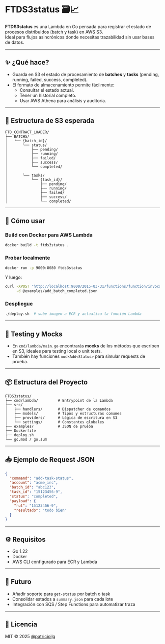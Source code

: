 # FTDS3status 🗃️📈

**FTDS3status** es una Lambda en Go pensada para registrar el estado de procesos distribuidos (batch y task) en AWS S3.  
Ideal para flujos asincrónicos donde necesitas trazabilidad sin usar bases de datos.

---

## ✨ ¿Qué hace?

- Guarda en S3 el estado de procesamiento de **batches** y **tasks** (pending, running, failed, success, completed).
- El formato de almacenamiento permite fácilmente:
  - Consultar el estado actual.
  - Tener un historial completo.
  - Usar AWS Athena para análisis y auditoría.

---

## 📁 Estructura de S3 esperada

```
FTD_CONTRACT_LOADER/
├── BATCHS/
│   └── {batch_id}/
│       └── status/
│           ├── pending/
│           ├── running/
│           ├── failed/
│           ├── success/
│           └── completed/
│
│       └── tasks/
│           └── {task_id}/
│               ├── pending/
│               ├── running/
│               ├── failed/
│               ├── success/
│               └── completed/
```

---

## 🚀 Cómo usar

### Build con Docker para AWS Lambda

```bash
docker build -t ftds3status .
```

### Probar localmente

```bash
docker run -p 9000:8080 ftds3status
```

Y luego:

```bash
curl -XPOST "http://localhost:9000/2015-03-31/functions/function/invocations" \
     -d @examples/add_batch_completed.json
```

### Despliegue

```bash
./deploy.sh  # sube imagen a ECR y actualiza la función Lambda
```

---

## 🧪 Testing y Mocks

- En `cmd/lambda/main.go` encontrarás **mocks** de los métodos que escriben en S3, ideales para testing local o unit tests.
- También hay funciones `mockAdd<Status>` para simular requests de prueba.

---

## 📦 Estructura del Proyecto

```
FTDS3status/
├── cmd/lambda/         # Entrypoint de la Lambda
├── src/
│   ├── handlers/       # Dispatcher de comandos
│   ├── models/         # Tipos y estructuras comunes
│   ├── providers/      # Lógica de escritura en S3
│   └── settings/       # Constantes globales
├── examples/           # JSON de prueba
├── Dockerfile
├── deploy.sh
└── go.mod / go.sum
```

---

## 📥 Ejemplo de Request JSON

```json
{
  "command": "add-task-status",
  "account": "acme_inc",
  "batch_id": "abc123",
  "task_id": "15123456-9",
  "status": "completed",
  "payload": {
    "rut": "15123456-9",
    "resultado": "todo bien"
  }
}
```

---

## ⚙️ Requisitos

- Go 1.22
- Docker
- AWS CLI configurado para ECR y Lambda

---

## 🧠 Futuro

- Añadir soporte para `get-status` por batch o task
- Consolidar estados a `summary.json` para cada lote
- Integración con SQS / Step Functions para automatizar traza

---

## 📄 Licencia

MIT © 2025 [@patriciojlg](https://github.com/patriciojlg)